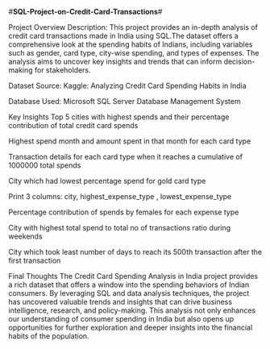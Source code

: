 #**SQL-Project-on-Credit-Card-Transactions**#

Project Overview
Description:
This project provides an in-depth analysis of credit card transactions made in India using SQL.The dataset offers a comprehensive look at the spending habits of Indians, including variables such as gender, card type, city-wise spending, and types of expenses. The analysis aims to uncover key insights and trends that can inform decision-making for stakeholders.

Dataset Source:
Kaggle: Analyzing Credit Card Spending Habits in India

Database Used:
Microsoft SQL Server Database Management System

Key Insights
Top 5 cities with highest spends and their percentage contribution of total credit card spends

Highest spend month and amount spent in that month for each card type

Transaction details for each card type when it reaches a cumulative of 1000000 total spends

City which had lowest percentage spend for gold card type

Print 3 columns: city, highest_expense_type , lowest_expense_type

Percentage contribution of spends by females for each expense type

City with highest total spend to total no of transactions ratio during weekends

City which took least number of days to reach its 500th transaction after the first transaction

Final Thoughts
The Credit Card Spending Analysis in India project provides a rich dataset that offers a window into the spending behaviors of Indian consumers. By leveraging SQL and data analysis techniques, the project has uncovered valuable trends and insights that can drive business intelligence, research, and policy-making. This analysis not only enhances our understanding of consumer spending in India but also opens up opportunities for further exploration and deeper insights into the financial habits of the population.
